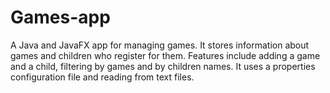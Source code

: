 # Games-app
A Java and JavaFX app for managing games.
It stores information about games and children who register for them.
Features include adding a game and a child, filtering by games and by children names.
It uses a properties configuration file and reading from text files.
